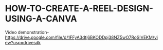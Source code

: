 # HOW-TO-CREATE-A-REEL-DESIGN-USING-A-CANVA

Video demonstration- https://drive.google.com/file/d/1FFyA3dtj6BKODDpj38NZ5wO7RoSIVEKM/view?usp=drivesdk
